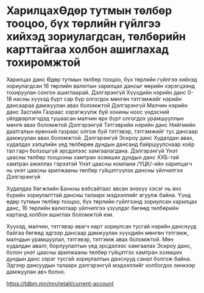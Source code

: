 # ХарилцахӨдөр тутмын төлбөр тооцоо, бүх төрлийн гүйлгээ хийхэд зориулагдсан, төлбөрийн карттайгаа холбон ашиглахад тохиромжтой
Харилцах данс
Өдөр тутмын төлбөр тооцоо, бүх төрлийн гүйлгээ хийхэд зориулагдсан 16 төрлийн валютын харилцах дансыг өөрийн хэрэгцээнд тохируулан сонгон ашиглаарай.
Дэлгэрэнгүй
Хүүхдийн нэрийн данс
0-18 насны хүүхэд бүрт сар бүр олгогдох мөнгөн тэтгэмжийг нэрийн дансаараа дамжуулан авах боломжтой
Дэлгэрэнгүй
Малчин нэрийн данс
Засгийн Газраас хэрэгжүүлж буй хонины ноос үндэсний үйлдвэрлэгчдэд тушаасан малчин өрх бүрт олгогдох урамшууллын мөнгө авах боломжтой
Дэлгэрэнгүй
Тэтгэврийн нэрийн данс
Нийгмийн даатгалын ерөнхий газраас олгож буй тэтгэвэр, тэтгэмжийг тус дансаар дамжуулан авах боломжтой.
Дэлгэрэнгүй
Эскроу данс
Худалдан авах, худалдах хэлцлийн үед төлбөрөө дундын дансанд байршуулснаар хоёр тал гарч болзошгүй эрсдэлээс хамгаалагдана.
Дэлгэрэнгүй
Үнэт цаасны төлбөр тооцооны хамтран эзэмших дундын данс
ХХБ-тай хамтран ажиллах гэрээтэй Үнэт цаасны компани /ҮЦК/-ийн харилцагч нь үнэт цаасны арилжааны төлбөр гүйцэтгүүлэх дансны үйлчилгээ
Дэлгэрэнгүй


Худалдаа Хөгжлийн Банкны вэбсайтаас авсан энэхүү хэсэг нь янз бүрийн зориулалттай дансны талаарх мэдээллийг агуулж байна.  Үүнд өдөр тутмын төлбөр тооцоо, бүх төрлийн гүйлгээнд зориулсан харилцах данс, 16 төрлийн валютаар үйлчилгээ үзүүлдэг бөгөөд төлбөрийн картанд холбон ашиглах боломжтой юм.

Хүүхэд, малчин, тэтгэвэр авагч нарт зориулсан тусгай нэрийн данснууд байгаа бөгөөд  эдгээр дансаар дамжуулан хүүхдийн мөнгөн тэтгэмж, малчдын урамшуулал, тэтгэвэр, тэтгэмж авах боломжтой.  Мөн худалдан авалт, борлуулалтын үед эрсдэлээс хамгаалах Эскроу данс, болон үнэт цаасны арилжааны төлбөр гүйцэтгэх хамтран эзэмших дундын данс зэрэг тусгай зориулалтын данснууд санал болгож байна.  Эдгээр дансуудын талаарх дэлгэрэнгүй мэдээллийг холбогдох линкээр дамжуулан авч болно.


https://tdbm.mn/mn/retail/current-account